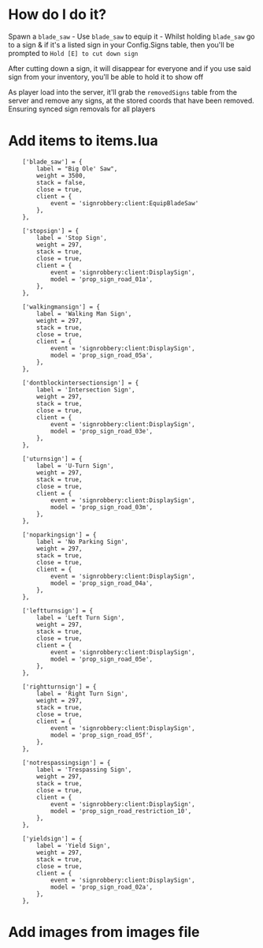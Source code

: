 # How do I do it?

Spawn a `blade_saw` - Use `blade_saw` to equip it - Whilst holding `blade_saw` go to a sign & if it's a listed sign in your Config.Signs table, then you'll 
be prompted to `Hold [E] to cut down sign`

After cutting down a sign, it will disappear for everyone and if you use said sign from your inventory, you'll be able to hold it to show off

As player load into the server, it'll grab the `removedSigns` table from the server and remove any signs, at the stored coords that have been removed. Ensuring synced sign removals for all players

# Add items to items.lua
```
    ['blade_saw'] = {
        label = "Big Ole' Saw",
        weight = 3500,
        stack = false,
        close = true,
        client = {
            event = 'signrobbery:client:EquipBladeSaw'
        },
    },

    ['stopsign'] = {
        label = 'Stop Sign',
        weight = 297,
        stack = true,
        close = true,
        client = {
            event = 'signrobbery:client:DisplaySign',
            model = 'prop_sign_road_01a',
        },
    },

    ['walkingmansign'] = {
        label = 'Walking Man Sign',
        weight = 297,
        stack = true,
        close = true,
        client = {
            event = 'signrobbery:client:DisplaySign',
            model = 'prop_sign_road_05a',
        },
    },

    ['dontblockintersectionsign'] = {
        label = 'Intersection Sign',
        weight = 297,
        stack = true,
        close = true,
        client = {
            event = 'signrobbery:client:DisplaySign',
            model = 'prop_sign_road_03e',
        },
    },

    ['uturnsign'] = {
        label = 'U-Turn Sign',
        weight = 297,
        stack = true,
        close = true,
        client = {
            event = 'signrobbery:client:DisplaySign',
            model = 'prop_sign_road_03m',
        },
    },

    ['noparkingsign'] = {
        label = 'No Parking Sign',
        weight = 297,
        stack = true,
        close = true,
        client = {
            event = 'signrobbery:client:DisplaySign',
            model = 'prop_sign_road_04a',
        },
    },

    ['leftturnsign'] = {
        label = 'Left Turn Sign',
        weight = 297,
        stack = true,
        close = true,
        client = {
            event = 'signrobbery:client:DisplaySign',
            model = 'prop_sign_road_05e',
        },
    },

    ['rightturnsign'] = {
        label = 'Right Turn Sign',
        weight = 297,
        stack = true,
        close = true,
        client = {
            event = 'signrobbery:client:DisplaySign',
            model = 'prop_sign_road_05f',
        },
    },

    ['notrespassingsign'] = {
        label = 'Trespassing Sign',
        weight = 297,
        stack = true,
        close = true,
        client = {
            event = 'signrobbery:client:DisplaySign',
            model = 'prop_sign_road_restriction_10',
        },
    },

    ['yieldsign'] = {
        label = 'Yield Sign',
        weight = 297,
        stack = true,
        close = true,
        client = {
            event = 'signrobbery:client:DisplaySign',
            model = 'prop_sign_road_02a',
        },
    },
```

# Add images from images file
